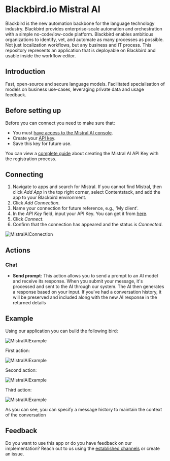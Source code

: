 # Blackbird.io Mistral AI

Blackbird is the new automation backbone for the language technology industry. Blackbird provides enterprise-scale automation and orchestration with a simple no-code/low-code platform. Blackbird enables ambitious organizations to identify, vet, and automate as many processes as possible. Not just localization workflows, but any business and IT process. This repository represents an application that is deployable on Blackbird and usable inside the workflow editor.

## Introduction

<!-- begin docs -->

Fast, open-source and secure language models. Facilitated specialisation of models on business use-cases, leveraging private data and usage feedback.

## Before setting up

Before you can connect you need to make sure that:

- You must [have access to the Mistral AI console](https://console.mistral.ai/).
- Create your [API key](https://console.mistral.ai/api-keys/).
- Save this key for future use.

You can view a [complete guide](https://docs.mindmac.app/how-to.../add-api-key/create-mistral-ai-api-key) about creating the Mistral AI API Key with the registration process.

## Connecting 

1. Navigate to apps and search for Mistral. If you cannot find Mistral, then click _Add App_ in the top right corner, select Contentstack, and add the app to your Blackbird environment.
2. Click _Add Connection_.
3. Name your connection for future reference, e.g., 'My client'.
4. In the _API Key_ field, input your API Key. You can get it from [here](https://console.mistral.ai/api-keys/).
5. Click _Connect_.
6. Confirm that the connection has appeared and the status is _Connected_.

![MistralAIConnection](image/README/MistralAIConnection.png)

## Actions

### Chat

- **Send prompt**: This action allows you to send a prompt to an AI model and receive its response. When you submit your message, it's processed and sent to the AI through our system. The AI then generates a response based on your input. If you've had a conversation history, it will be preserved and included along with the new AI response in the returned details

## Example

Using our application you can build the following bird:

![MistralAIExample](image/README/MistralAIExample.png)

First action:

![MistralAIExample](image/README/MistralAIExample-1-action.png)

Second action:

![MistralAIExample](image/README/MistralAIExample-2-action.png)

Third action:

![MistralAIExample](image/README/MistralAIExample-3-action.png)

As you can see, you can specify a message history to maintain the context of the conversation

## Feedback

Do you want to use this app or do you have feedback on our implementation? Reach out to us using the [established channels](https://www.blackbird.io/) or create an issue.

<!-- end docs -->
